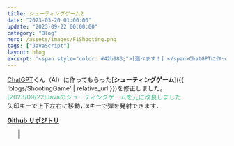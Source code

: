 ```yaml
---
title: シューティングゲーム2
date: "2023-03-20 01:00:00"
update: "2023-09-22 00:00:00"
category: "Blog"
hero: /assets/images/FiShooting.png
tags: ["JavaScript"]
layout: blog
excerpt: '<span style="color: #42b983;">[遊べます！] </span>ChatGPTに作ってもら作ってもらったシューティングゲームを修正しました．'
---
```


<head>
  <meta charset="utf-8">
  <style>
    #canvas {
      width: 100%;
      height: auto;
      max-width: 640px;
      border: 2px solid #999;
      margin-left: 5%;
    }
  </style>
  <script>
    window.addEventListener('resize', function() {
      var windowWidth = window.innerWidth;
      var canvas = document.getElementById('canvas');
      if (windowWidth < 640) {
        canvas.style.width = windowWidth + 'px';
      } else {
        canvas.style.width = '640px';
      }
    });
  </script>
</head>

<a href="https://chat.openai.com/chat" target="_blank">ChatGPT</a>くん（AI）に作ってもらった[<b>シューティングゲーム</b>]({{ 'blogs/ShootingGame' | relative_url }})を修正しました。  
<span style="color: #42b983;">[2023/09/22]Javaのシューティングゲームを元に改良しました</span>  
矢印キーで上下左右に移動，xキーで弾を発射できます．

<a href="https://github.com/Absolute-Value/ShootingGameJS" target="_blank"><b>Github リポジトリ</b></a>

<canvas id="canvas"></canvas>
<script src="https://absolute-value.github.io/ShootingGameJS/config.js"></script>
<script src="https://absolute-value.github.io/ShootingGameJS/ShootingGame.js"></script>